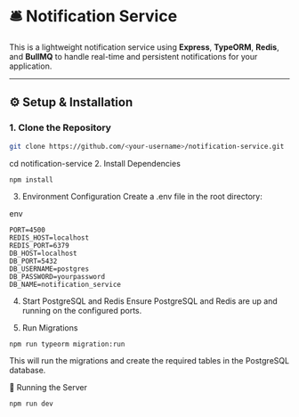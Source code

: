 # 🛎️ Notification Service

This is a lightweight notification service using **Express**, **TypeORM**, **Redis**, and **BullMQ** to handle real-time and persistent notifications for your application.

---

## ⚙️ Setup & Installation

### 1. Clone the Repository

```bash
git clone https://github.com/<your-username>/notification-service.git
```
cd notification-service
2. Install Dependencies
```
npm install
```
3. Environment Configuration
Create a .env file in the root directory:

env
```
PORT=4500
REDIS_HOST=localhost
REDIS_PORT=6379
DB_HOST=localhost
DB_PORT=5432
DB_USERNAME=postgres
DB_PASSWORD=yourpassword
DB_NAME=notification_service
```
4. Start PostgreSQL and Redis
Ensure PostgreSQL and Redis are up and running on the configured ports.

5. Run Migrations
```
npm run typeorm migration:run
```
This will run the migrations and create the required tables in the PostgreSQL database.

🚀 Running the Server
```
npm run dev
```
